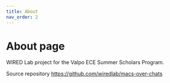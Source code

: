 ```yaml
---
title: About
nav_order: 2
---
```

# About page

WIRED Lab project for the Valpo ECE Summer Scholars Program.

Source repository https://github.com/wiredlab/macs-over-chats


